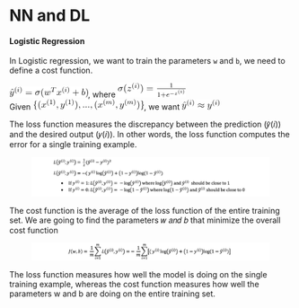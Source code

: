 # NN and DL

#### Logistic Regression

In Logistic regression, we want to train the parameters `w` and `b`, we need to define a cost function.

![](../../.gitbook/assets/image.png), where ![](<../../.gitbook/assets/image (1).png>)\
Given ![](<../../.gitbook/assets/image (2).png>), we want ![](<../../.gitbook/assets/image (3).png>)

The loss function measures the discrepancy between the prediction (𝑦̂(𝑖)) and the desired output (𝑦(𝑖)). In other words, the loss function computes the error for a single training example.

<figure><img src="../../.gitbook/assets/image (4).png" alt=""><figcaption></figcaption></figure>

The cost function is the average of the loss function of the entire training set. We are going to find the parameters 𝑤 𝑎𝑛𝑑 𝑏 that minimize the overall cost function

<figure><img src="../../.gitbook/assets/image (5).png" alt=""><figcaption></figcaption></figure>

The loss function measures how well the model is doing on the single training example, whereas the cost function measures how well the parameters w and b are doing on the entire training set.
